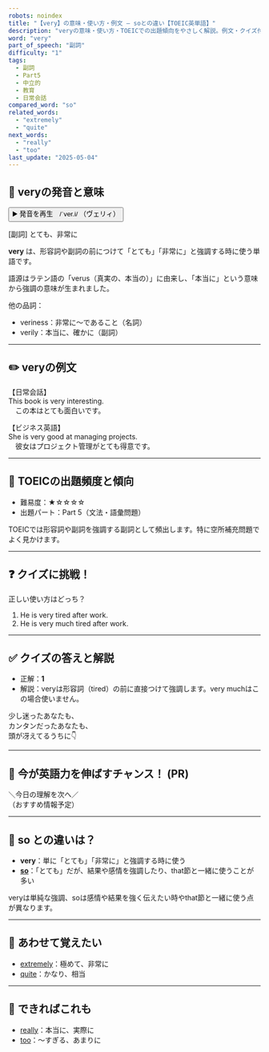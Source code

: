 ```yaml
---
robots: noindex
title: "【very】の意味・使い方・例文 ― soとの違い【TOEIC英単語】"
description: "veryの意味・使い方・TOEICでの出題傾向をやさしく解説。例文・クイズ付きでsoとの違いもわかりやすく学べます。"
word: "very"
part_of_speech: "副詞"
difficulty: "1"
tags:
  - 副詞
  - Part5
  - 中立的
  - 教育
  - 日常会話
compared_word: "so"
related_words:
  - "extremely"
  - "quite"
next_words:
  - "really"
  - "too"
last_update: "2025-05-04"
---
```


## 🔰 veryの発音と意味

<button class="play-audio" onclick="playTTS('very')">
  <span class="play-audio-main">
    ▶️ 発音を再生　/ˈver.i/
  </span>
  <span class="play-audio-sub">
    （ヴェリィ）
  </span>
</button>

[副詞] とても、非常に

**very** は、形容詞や副詞の前につけて「とても」「非常に」と強調する時に使う単語です。

語源はラテン語の「verus（真実の、本当の）」に由来し、「本当に」という意味から強調の意味が生まれました。

他の品詞：  
- veriness：非常に～であること（名詞）
- verily：本当に、確かに（副詞）

---

## ✏️ veryの例文

【日常会話】  
This book is very interesting.  
　この本はとても面白いです。

【ビジネス英語】  
She is very good at managing projects.  
　彼女はプロジェクト管理がとても得意です。

---

## 🎯 TOEICの出題頻度と傾向

- 難易度：★☆☆☆☆
- 出題パート：Part 5（文法・語彙問題）

TOEICでは形容詞や副詞を強調する副詞として頻出します。特に空所補充問題でよく見かけます。

---

## ❓ クイズに挑戦！

正しい使い方はどっち？

1. He is very tired after work.  
2. He is very much tired after work.

---

## ✅ クイズの答えと解説

- 正解：**1**
- 解説：veryは形容詞（tired）の前に直接つけて強調します。very muchはこの場合使いません。

少し迷ったあなたも、  
カンタンだったあなたも、  
頭が冴えてるうちに👇️

---

## 🚀 今が英語力を伸ばすチャンス！ (PR)

<div class="info-center">
＼今日の理解を次へ／<br>  
（おすすめ情報予定）
</div>

---

## 🤔  so との違いは？

- **very**：単に「とても」「非常に」と強調する時に使う
- **[so](/word/so)**：「とても」だが、結果や感情を強調したり、that節と一緒に使うことが多い

veryは単純な強調、soは感情や結果を強く伝えたい時やthat節と一緒に使う点が異なります。

---

## 🧩 あわせて覚えたい

- [extremely](/word/extremely)：極めて、非常に
- [quite](/word/quite)：かなり、相当

---

## 📖 できればこれも

- [really](/word/really)：本当に、実際に
- [too](/word/too)：～すぎる、あまりに

<!-- cvid: aid08_bid45 -->
